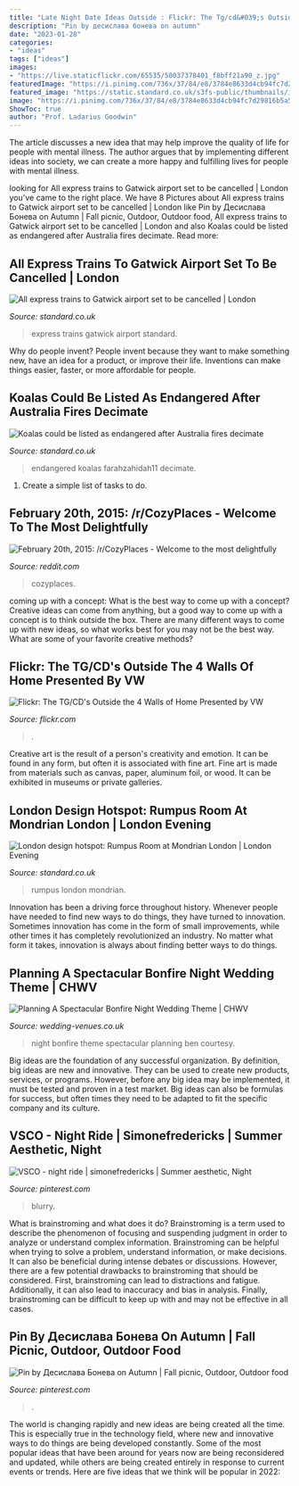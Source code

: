 ```yaml
---
title: "Late Night Date Ideas Outside : Flickr: The Tg/cd&#039;s Outside The 4 Walls Of Home Presented By Vw"
description: "Pin by десислава бонева on autumn"
date: "2023-01-28"
categories:
- "ideas"
tags: ["ideas"]
images:
- "https://live.staticflickr.com/65535/50037378401_f8bff21a90_z.jpg"
featuredImage: "https://i.pinimg.com/736x/37/84/e8/3784e8633d4cb94fc7d29816b5a5b5a0.jpg"
featured_image: "https://static.standard.co.uk/s3fs-public/thumbnails/image/2020/01/13/11/koala130120-1.jpg"
image: "https://i.pinimg.com/736x/37/84/e8/3784e8633d4cb94fc7d29816b5a5b5a0.jpg"
ShowToc: true
author: "Prof. Ladarius Goodwin"
---
```



The article discusses a new idea that may help improve the quality of life for people with mental illness. The author argues that by implementing different ideas into society, we can create a more happy and fulfilling lives for people with mental illness.

	

		
looking for All express trains to Gatwick airport set to be cancelled | London you've came to the right place. We have 8 Pictures about All express trains to Gatwick airport set to be cancelled | London like Pin by Десислава Бонева on Autumn | Fall picnic, Outdoor, Outdoor food, All express trains to Gatwick airport set to be cancelled | London and also Koalas could be listed as endangered after Australia fires decimate. Read more:
		
    
## All Express Trains To Gatwick Airport Set To Be Cancelled | London

<img loading=lazy src="https://www.standard.co.uk/s3fs-public/thumbnails/image/2013/11/27/13/gatex.jpg" onerror="this.onerror=null;this.src='https://tse4.mm.bing.net/th?id=OIP.tos2EP41BEZpynx9UFSbbAHaE8&amp;pid=15.1';" alt="All express trains to Gatwick airport set to be cancelled | London">

_Source: standard.co.uk_

>express trains gatwick airport standard. 

	

Why do people invent?
People invent because they want to make something new, have an idea for a product, or improve their life. Inventions can make things easier, faster, or more affordable for people.

    
## Koalas Could Be Listed As Endangered After Australia Fires Decimate

<img loading=lazy src="https://static.standard.co.uk/s3fs-public/thumbnails/image/2020/01/13/11/koala130120-1.jpg" onerror="this.onerror=null;this.src='https://tse1.mm.bing.net/th?id=OIP.vm8hl-RTKigHXhWsnI1HrgHaE8&amp;pid=15.1';" alt="Koalas could be listed as endangered after Australia fires decimate">

_Source: standard.co.uk_

>endangered koalas farahzahidah11 decimate. 

	

1. Create a simple list of tasks to do.

    
## February 20th, 2015: /r/CozyPlaces - Welcome To The Most Delightfully

<img loading=lazy src="https://i.imgur.com/68UUZkn.jpg" onerror="this.onerror=null;this.src='https://tse2.mm.bing.net/th?id=OIP.aGDq4phtmVQyko0kkYBOtAHaJ9&amp;pid=15.1';" alt="February 20th, 2015: /r/CozyPlaces - Welcome to the most delightfully">

_Source: reddit.com_

>cozyplaces. 

	

coming up with a concept: What is the best way to come up with a concept?
Creative ideas can come from anything, but a good way to come up with a concept is to think outside the box. There are many different ways to come up with new ideas, so what works best for you may not be the best way. What are some of your favorite creative methods?

    
## Flickr: The TG/CD&#039;s Outside The 4 Walls Of Home Presented By VW

<img loading=lazy src="https://live.staticflickr.com/65535/50037378401_f8bff21a90_z.jpg" onerror="this.onerror=null;this.src='https://tse4.mm.bing.net/th?id=OIP.JWW-8CB3jcAb_OomD2ynaAAAAA&amp;pid=15.1';" alt="Flickr: The TG/CD&#039;s Outside the 4 Walls of Home Presented by VW">

_Source: flickr.com_

>. 

	

Creative art is the result of a person's creativity and emotion. It can be found in any form, but often it is associated with fine art. Fine art is made from materials such as canvas, paper, aluminum foil, or wood. It can be exhibited in museums or private galleries.

    
## London Design Hotspot: Rumpus Room At Mondrian London | London Evening

<img loading=lazy src="https://www.standard.co.uk/s3fs-public/thumbnails/image/2015/08/26/12/Rumpus-Room-1.jpg" onerror="this.onerror=null;this.src='https://tse3.mm.bing.net/th?id=OIP.2ciVZrYnv29HLruyH5LmMwHaE8&amp;pid=15.1';" alt="London design hotspot: Rumpus Room at Mondrian London | London Evening">

_Source: standard.co.uk_

>rumpus london mondrian. 

	

Innovation has been a driving force throughout history. Whenever people have needed to find new ways to do things, they have turned to innovation. Sometimes innovation has come in the form of small improvements, while other times it has completely revolutionized an industry. No matter what form it takes, innovation is always about finding better ways to do things.

    
## Planning A Spectacular Bonfire Night Wedding Theme | CHWV

<img loading=lazy src="https://www.wedding-venues.co.uk/sites/default/files/13.sparkler-photo-benjhaisch-bonfire-night-wedding-theme.jpg" onerror="this.onerror=null;this.src='https://tse4.mm.bing.net/th?id=OIP.yqGSContV7Eqe8ZmynW-3AHaLH&amp;pid=15.1';" alt="Planning A Spectacular Bonfire Night Wedding Theme | CHWV">

_Source: wedding-venues.co.uk_

>night bonfire theme spectacular planning ben courtesy. 

	

Big ideas are the foundation of any successful organization. By definition, big ideas are new and innovative. They can be used to create new products, services, or programs. However, before any big idea may be implemented, it must be tested and proven in a test market. Big ideas can also be formulas for success, but often times they need to be adapted to fit the specific company and its culture.

    
## VSCO - Night Ride | Simonefredericks | Summer Aesthetic, Night

<img loading=lazy src="https://i.pinimg.com/736x/37/84/e8/3784e8633d4cb94fc7d29816b5a5b5a0.jpg" onerror="this.onerror=null;this.src='https://tse4.mm.bing.net/th?id=OIP.hPOkmNe5vUe368Iz33MHWgHaLI&amp;pid=15.1';" alt="VSCO - night ride | simonefredericks | Summer aesthetic, Night">

_Source: pinterest.com_

>blurry. 

	

What is brainstroming and what does it do?
Brainstroming is a term used to describe the phenomenon of focusing and suspending judgment in order to analyze or understand complex information. Brainstroming can be helpful when trying to solve a problem, understand information, or make decisions. It can also be beneficial during intense debates or discussions. However, there are a few potential drawbacks to brainstroming that should be considered. First, brainstroming can lead to distractions and fatigue. Additionally, it can also lead to inaccuracy and bias in analysis. Finally, brainstroming can be difficult to keep up with and may not be effective in all cases.

    
## Pin By Десислава Бонева On Autumn | Fall Picnic, Outdoor, Outdoor Food

<img loading=lazy src="https://i.pinimg.com/originals/70/2e/26/702e26853cc366933c14b368ad09ad40.jpg" onerror="this.onerror=null;this.src='https://tse1.mm.bing.net/th?id=OIP.LBt3i_1ZDQNNALU2JlGcHAHaJ4&amp;pid=15.1';" alt="Pin by Десислава Бонева on Autumn | Fall picnic, Outdoor, Outdoor food">

_Source: pinterest.com_

>. 

	

The world is changing rapidly and new ideas are being created all the time. This is especially true in the technology field, where new and innovative ways to do things are being developed constantly. Some of the most popular ideas that have been around for years now are being reconsidered and updated, while others are being created entirely in response to current events or trends. Here are five ideas that we think will be popular in 2022:


